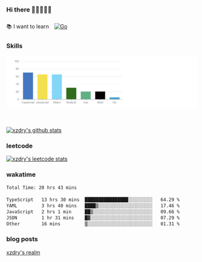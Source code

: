 ### Hi there 👋👋👋👋👋

 :books: I want to learn <a href="https://go.dev/" target="_blank"><img style="margin: 10px" src="https://profilinator.rishav.dev/skills-assets/go-original.svg" alt="Go" height="50" /></a>  

### Skills
![](img/2022-09-05-22-04-20.png)

<br />

[![xzdry's github stats](https://github-readme-stats.vercel.app/api?username=xzdry&count_private=true&show_icons=true&theme=vue)](https://github.com/xzdry)

### leetcode
[![xzdry's leetcode stats](https://leetcard.jacoblin.cool/xzdry-2?theme=light&font=Anek%20Kannada&site=cn)](https://leetcode.cn/u/xzdry-2/)

### wakatime
<!--START_SECTION:waka-->

```text
Total Time: 20 hrs 43 mins

TypeScript   13 hrs 30 mins  ████████████████░░░░░░░░░   64.29 %
YAML         3 hrs 40 mins   ████▒░░░░░░░░░░░░░░░░░░░░   17.46 %
JavaScript   2 hrs 1 min     ██▒░░░░░░░░░░░░░░░░░░░░░░   09.66 %
JSON         1 hr 31 mins    █▓░░░░░░░░░░░░░░░░░░░░░░░   07.29 %
Other        16 mins         ▒░░░░░░░░░░░░░░░░░░░░░░░░   01.31 %
```

<!--END_SECTION:waka-->

### blog posts
[xzdry's realm](https://www.justdry.net/)
